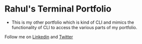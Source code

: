 # Rahul's Terminal Portfolio

* This is my other portfolio which is kind of CLI and mimics the functionality of CLI to access the various parts of my portfolio.


Follow me on [Linkedin](https://linkedin.com/in/RahulB001) and [Twitter](https://twitter.com/Twts_RahulB)
